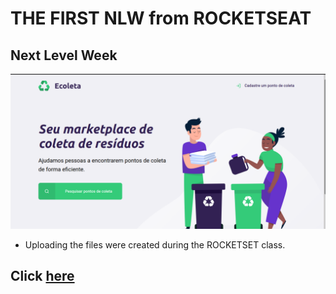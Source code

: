 # THE FIRST NLW from ROCKETSEAT

## Next Level Week

![Apresentation](./src/assets/apresentation.png)

* Uploading the files were created during the ROCKETSET class.

## Click <a href="https://morning-dusk-66700.herokuapp.com/" target="_blank">here</a>
